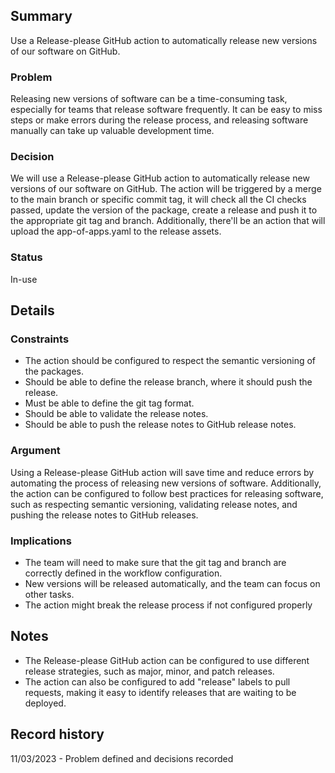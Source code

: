 ## Summary

Use a Release-please GitHub action to automatically release new versions of our software on GitHub.

### Problem

Releasing new versions of software can be a time-consuming task, especially for teams that release software frequently. It can be easy to miss steps or make errors during the release process, and releasing software manually can take up valuable development time.

### Decision

We will use a Release-please GitHub action to automatically release new versions of our software on GitHub. The action will be triggered by a merge to the main branch or specific commit tag, it will check all the CI checks passed, update the version of the package, create a release and push it to the appropriate git tag and branch. Additionally, there'll be an action that will upload the app-of-apps.yaml to the release assets.

### Status

In-use

## Details

### Constraints

* The action should be configured to respect the semantic versioning of the packages.
* Should be able to define the release branch, where it should push the release.
* Must be able to define the git tag format.
* Should be able to validate the release notes.
* Should be able to push the release notes to GitHub release notes.

### Argument

Using a Release-please GitHub action will save time and reduce errors by automating the process of releasing new versions of software. Additionally, the action can be configured to follow best practices for releasing software, such as respecting semantic versioning, validating release notes, and pushing the release notes to GitHub releases.

### Implications

* The team will need to make sure that the git tag and branch are correctly defined in the workflow configuration.
* New versions will be released automatically, and the team can focus on other tasks.
* The action might break the release process if not configured properly

## Notes

* The Release-please GitHub action can be configured to use different release strategies, such as major, minor, and patch releases.
* The action can also be configured to add "release" labels to pull requests, making it easy to identify releases that are waiting to be deployed.

## Record history
11/03/2023 - Problem defined and decisions recorded
